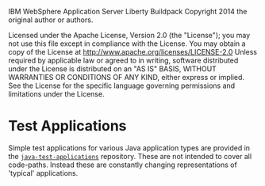 
IBM WebSphere Application Server Liberty Buildpack
Copyright 2014 the original author or authors.

Licensed under the Apache License, Version 2.0 (the "License");
you may not use this file except in compliance with the License.
You may obtain a copy of the License at
     http://www.apache.org/licenses/LICENSE-2.0
Unless required by applicable law or agreed to in writing, software
distributed under the License is distributed on an "AS IS" BASIS,
WITHOUT WARRANTIES OR CONDITIONS OF ANY KIND, either express or implied.
See the License for the specific language governing permissions and
limitations under the License.

# Test Applications

Simple test applications for various Java application types are provided in the [`java-test-applications`][] repository.  These are not intended to cover all code-paths.  Instead these are constantly changing representations of 'typical' applications.

[`java-test-applications`]: https://github.com/cloudfoundry/java-test-applications
